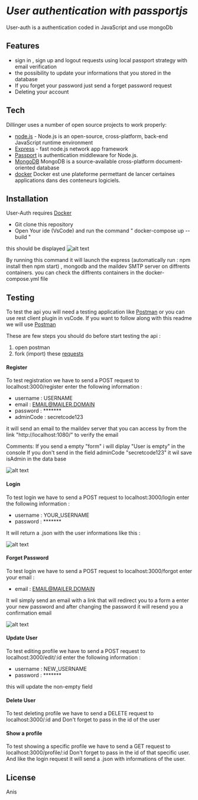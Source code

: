 # _User authentication with passportjs_

User-auth is a authentication coded in JavaScript and use mongoDb

## Features

- sign in , sign up  and logout requests using local passport strategy with email verification
- the possibility to update your informations that you stored in the database
- If you forget your password just send a forget password request 
- Deleting your account

## Tech

Dillinger uses a number of open source projects to work properly:

- [node.js] - Node.js is an open-source, cross-platform, back-end JavaScript runtime environment
- [Express] - fast node.js network app framework 
- [Passport] is authentication middleware for Node.js. 
- [MongoDB] MongoDB is a source-available cross-platform document-oriented database
- [docker] Docker est une plateforme permettant de lancer certaines applications dans des conteneurs logiciels. 

## Installation

User-Auth requires [Docker](https://www.docker.com) 

- Git clone this repository
- Open Your ide (VsCode) and run the command " docker-compose up --build  "

this should be displayed 
![alt text](https://res.cloudinary.com/cloudperso/image/upload/v1648429826/Capture_d_écran_2022-03-28_à_2.09.56_AM_omtllx.png)

By running this command it will launch the express (automatically run : npm install then npm start) , mongodb and the maildev SMTP server on diffrents containers. you can check the diffrents containers in the docker-compose.yml file

## Testing

To test the api you will need a testing application like [Postman](https://www.postman.com) or you can use rest client plugin in vsCode. If you want to follow along with this readme we will use [Postman](https://www.postman.com)

These are few steps you should do before start testing the api :
1. open postman 
2. fork (import) these [requests]

#### Register
To test registration we have to send a POST request to localhost:3000/register
enter the following information : 
 - username : USERNAME
 - email : EMAIL@MAILER.DOMAIN
 - password : *******
 - adminCode : secretcode123
 
it will send an email to the maildev server that you can access by from the link "http://localhost:1080/" to verify the email

Comments:
If you send a empty "form" i will diplay "User is empty" in the console 
If you don't send in the field adminCode "secretcode123" it wil save isAdmin in the data base

![alt text](https://res.cloudinary.com/cloudperso/image/upload/v1646041350/Capture_d_%C3%A9cran_2022-02-28_%C3%A0_10.41.45_AM_e6wn8m.png)

#### Login

To test login we have to send a POST request to localhost:3000/login
enter the following information : 
 - username : YOUR_USERNAME
 - password : *******

It will return a .json with the user informations like this :

![alt text](https://res.cloudinary.com/cloudperso/image/upload/v1648432206/Capture_d_%C3%A9cran_2022-03-28_%C3%A0_2.49.32_AM_cbsrlg.png)

#### Forget Password 

To test login we have to send a POST request to localhost:3000/forgot
enter your email : 
 - email : EMAIL@MAILER.DOMAIN

It wil simply send an email with a link that will redirect you to a form a enter your new password and after changing the password it will resend you a confirmation email

![alt text](https://res.cloudinary.com/cloudperso/image/upload/v1648432461/Capture_d_%C3%A9cran_2022-03-28_%C3%A0_2.54.09_AM_n8zegx.png)

#### Update User

To test editing profile we have to send a POST request to localhost:3000/edit/:id
enter the following information :

 - username : NEW_USERNAME
 - password : *******

this will update the non-empty field 

#### Delete User

To test deleting profile we have to send a DELETE request to localhost:3000/:id
and Don't forget to pass in the id of the user

#### Show a profile

To test showing a specific profile we have to send a GET request to localhost:3000/profile/:id
Don't forget to pass in the id of that specific user.
And like the login request it will send a .json with informations of the user.



## License

Anis

   [passport]: <https://www.passportjs.org>
   [mongoDB]: <https://www.mongodb.com>
   [node.js]: <http://nodejs.org>
   [express]: <http://expressjs.com>
   [postman]: <https://www.postman.com>
   [requests]: <https://www.getpostman.com/collections/542b0e7cfbea5c76c3e0> 
   [docker]: <https://www.docker.com>

